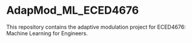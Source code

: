 # AdapMod_ML_ECED4676
This repository contains the adaptive modulation project for ECED4676: Machine Learning for Engineers.
